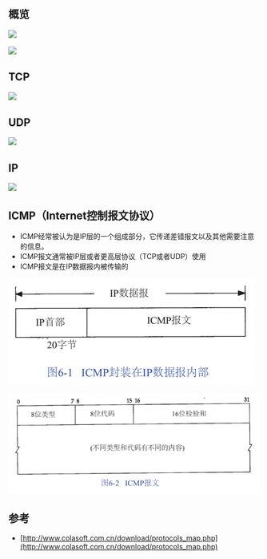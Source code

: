## 概览

![](/static/images/2006/p013.png)

![](/static/images/2006/p014.png)

## TCP

![](/static/images/2006/p015.png)

## UDP

![](/static/images/2006/p016.png)

## IP

![](/static/images/2006/p017.png)

## ICMP（Internet控制报文协议）

- ICMP经常被认为是IP层的一个组成部分，它传递差错报文以及其他需要注意的信息。
- ICMP报文通常被IP层或者更高层协议（TCP或者UDP）使用
- ICMP报文是在IP数据报内被传输的

![](/static/images/2101/p002.png)

![](/static/images/2101/p003.png)

## 参考

- [http://www.colasoft.com.cn/download/protocols_map.php](http://www.colasoft.com.cn/download/protocols_map.php)
